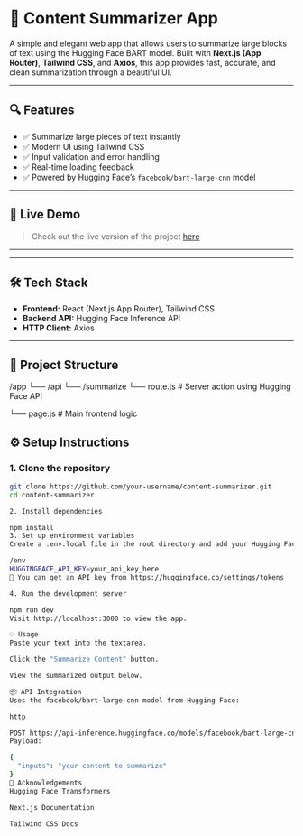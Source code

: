 # 📝 Content Summarizer App

A simple and elegant web app that allows users to summarize large blocks of text using the Hugging Face BART model. Built with **Next.js (App Router)**, **Tailwind CSS**, and **Axios**, this app provides fast, accurate, and clean summarization through a beautiful UI.

---

## 🔍 Features

- ✅ Summarize large pieces of text instantly
- ✅ Modern UI using Tailwind CSS
- ✅ Input validation and error handling
- ✅ Real-time loading feedback
- ✅ Powered by Hugging Face’s `facebook/bart-large-cnn` model

---

## 🚀 Live Demo

> Check out the live version of the project [here](https://content-summarizer-msdb.onrender.com)

---

---

## 🛠️ Tech Stack

- **Frontend:** React (Next.js App Router), Tailwind CSS
- **Backend API:** Hugging Face Inference API
- **HTTP Client:** Axios

---

## 📁 Project Structure

/app
└── /api
└── /summarize
└── route.js # Server action using Hugging Face API

└── page.js # Main frontend logic

## ⚙️ Setup Instructions

### 1. Clone the repository

```bash
git clone https://github.com/your-username/content-summarizer.git
cd content-summarizer

2. Install dependencies

npm install
3. Set up environment variables
Create a .env.local file in the root directory and add your Hugging Face API key:

/env
HUGGINGFACE_API_KEY=your_api_key_here
🧠 You can get an API key from https://huggingface.co/settings/tokens

4. Run the development server

npm run dev
Visit http://localhost:3000 to view the app.

💡 Usage
Paste your text into the textarea.

Click the "Summarize Content" button.

View the summarized output below.

📦 API Integration
Uses the facebook/bart-large-cnn model from Hugging Face:

http

POST https://api-inference.huggingface.co/models/facebook/bart-large-cnn
Payload:

{
  "inputs": "your content to summarize"
}
🙌 Acknowledgements
Hugging Face Transformers

Next.js Documentation

Tailwind CSS Docs
```
